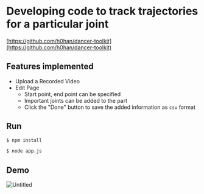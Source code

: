 # Developing code to track trajectories for a particular joint

[https://github.com/h0han/dancer-toolkit](https://github.com/h0han/dancer-toolkit)

## Features implemented

- Upload a Recorded Video
- Edit Page
    - Start point, end point can be specified
    - Important joints can be added to the part
    - Click the "Done" button to save the added information as `csv` format

## Run

```bash
$ npm install

$ node app.js
```

## Demo

![Untitled](https://s3-us-west-2.amazonaws.com/secure.notion-static.com/e7dd3a0d-abc3-4205-b097-f22ac1e66e2a/Untitled.png)